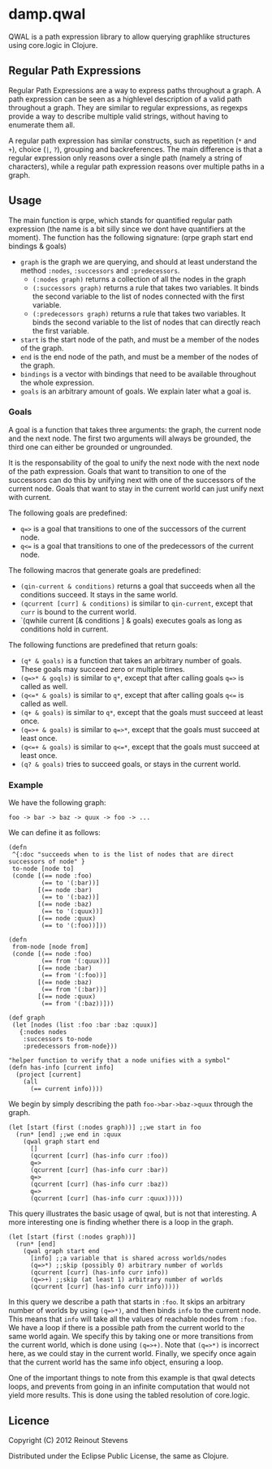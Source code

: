 # damp.qwal

QWAL is a path expression library to allow querying graphlike structures using core.logic in Clojure.

## Regular Path Expressions
Regular Path Expressions are a way to express paths throughout a graph. A path expression can be seen as a highlevel description of a valid
path throughout a graph. They are similar to regular expressions, as regexps provide a way to describe multiple valid strings, without having to
enumerate them all.

A regular path expression has similar constructs, such as repetition (`*` and `+`), choice (`|`, `?`), grouping and backreferences.
The main difference is that a regular expression only reasons over a single path (namely a string of characters), while a regular path expression
reasons over multiple paths in a graph.

## Usage
The main function is qrpe, which stands for quantified regular path expression (the name is a bit silly since we dont have quantifiers at the moment).
The function has the following signature:
    (qrpe graph start end bindings & goals)

* `graph` is the graph we are querying, and should at least understand the method `:nodes`, `:successors` and `:predecessors`.
    * `(:nodes graph)` returns a collection of all the nodes in the graph
    * `(:successors graph)` returns a rule that takes two variables. It binds the second variable to the list of nodes connected with the first variable.
    * `(:predecessors graph)` returns a rule that takes two variables. It binds
      the second variable to the list of nodes that can directly reach the
      first variable.
* `start` is the start node of the path, and must be a member of the nodes of the graph.
* `end` is the end node of the path, and must be a member of the nodes of the graph.
* `bindings` is a vector with bindings that need to be available throughout the whole expression.
* `goals` is an arbitrary amount of goals. We explain later what a goal is.


### Goals
A goal is a function that takes three arguments: the graph, the current node and the next node.
The first two arguments will always be grounded, the third one can either be grounded or ungrounded.

It is the responsability of the goal to unify the next node with the next node of the path expression.
Goals that want to transition to one of the successors can do this by unifying next with one of the successors of the current node.
Goals that want to stay in the current world can just unify next with current.


The following goals are predefined:

* `q=>` is a goal that transitions to one of the successors of the current node. 
* `q<=` is a goal that transitions to one of the predecessors of the current node.

The following macros that generate goals are predefined:

* `(qin-current & conditions)` returns a goal that succeeds when all the conditions succeed. It stays in the same world.
* `(qcurrent [curr] & conditions)` is similar to `qin-current`, except that `curr` is bound to the current world.
* `(qwhile current [& conditions ] & goals) executes goals as long as conditions hold in current.

The following functions are predefined that return goals:

* `(q* & goals)` is a function that takes an arbitrary number of goals. These goals may succeed zero or multiple times.
* `(q=>* & goqls)` is similar to `q*`, except that after calling goals `q=>` is called as well.
* `(q<=* & goals)` is similar to `q*`, except that after calling goals `q<=` is called as well.
* `(q+ & goals)` is similar to `q*`, except that the goals must succeed at least once.
* `(q=>+ & goals)` is similar to `q=>*`, except that the goals must succeed at least once.
* `(q<=+ & goals)` is similar to `q<=*`, except that the goals must succeed at least once.
* `(q? & goals)` tries to succeed goals, or stays in the current world. 


### Example
We have the following graph:

    foo -> bar -> baz -> quux -> foo -> ...


We can define it as follows:

    (defn
     ^{:doc "succeeds when to is the list of nodes that are direct successors of node" }
     to-node [node to]
     (conde [(== node :foo)
             (== to '(:bar))]
            [(== node :bar)
             (== to '(:baz))]
            [(== node :baz)
             (== to '(:quux))]
            [(== node :quux)
             (== to '(:foo))]))

    (defn
     from-node [node from]
     (conde [(== node :foo)
             (== from '(:quux))]
            [(== node :bar)
             (== from '(:foo))]
            [(== node :baz)
             (== from '(:bar))]
            [(== node :quux)
             (== from '(:baz))]))
  
    (def graph
     (let [nodes (list :foo :bar :baz :quux)]
       {:nodes nodes
        :successors to-node
        :predecessors from-node}))

    "helper function to verify that a node unifies with a symbol"
    (defn has-info [current info]
      (project [current]
        (all
          (== current info))))


We begin by simply describing the path `foo->bar->baz->quux` through
the graph.


    (let [start (first (:nodes graph))] ;;we start in foo
      (run* [end] ;;we end in :quux
        (qwal graph start end 
          []
          (qcurrent [curr] (has-info curr :foo))
          q=>
          (qcurrent [curr] (has-info curr :bar))
          q=>
          (qcurrent [curr] (has-info curr :baz))
          q=>
          (qcurrent [curr] (has-info curr :quux)))))


This query illustrates the basic usage of qwal, but is not that
interesting. A more interesting one is finding whether there is a loop
in the graph.


    (let [start (first (:nodes graph))]
      (run* [end]
        (qwal graph start end 
          [info] ;;a variable that is shared across worlds/nodes
          (q=>*) ;;skip (possibly 0) arbitrary number of worlds
          (qcurrent [curr] (has-info curr info))
          (q=>+) ;;skip (at least 1) arbitrary number of worlds
          (qcurrent [curr] (has-info curr info)))))


In this query we describe a path that starts in `:foo`. It skips an
arbitrary number of worlds by using `(q=>*)`, and then binds `info` to
the current node. This means that `info` will take all the values of
reachable nodes from `:foo`. We have a loop if there is a possible
path from the current world to the same world again. We specify this
by taking one or more transitions from the current world, which is
done using `(q=>+)`. Note that `(q=>*)` is incorrect here, as we could
stay in the current world. Finally, we specify once again that the
current world has the same info object, ensuring a loop.

One of the important things to note from this example is that qwal
detects loops, and prevents from going in an infinite computation that
would not yield more results. This is done using the tabled resolution
of core.logic.




## Licence
Copyright (C) 2012 Reinout Stevens

Distributed under the Eclipse Public License, the same as Clojure.

